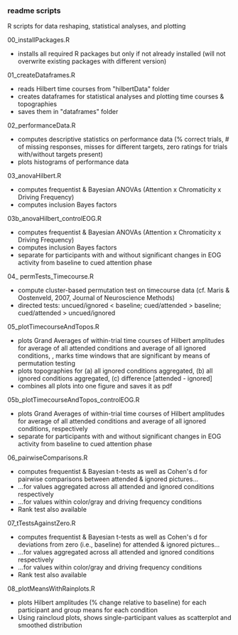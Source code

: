 ### readme scripts
R scripts for data reshaping, statistical analyses, and plotting


00_installPackages.R
- installs all required R packages but only if not already installed (will not overwrite existing packages with different version)

01_createDataframes.R
- reads Hilbert time courses from "hilbertData" folder
- creates dataframes for statistical analyses and plotting time courses & topographies
- saves them in "dataframes" folder

02_performanceData.R
- computes descriptive statistics on performance data (% correct trials, # of missing responses, misses for different targets, zero ratings for trials with/without targets present)
- plots histograms of performance data

03_anovaHilbert.R
- computes frequentist & Bayesian ANOVAs (Attention x Chromaticity x Driving Frequency)
- computes inclusion Bayes factors

03b_anovaHilbert_controlEOG.R
- computes frequentist & Bayesian ANOVAs (Attention x Chromaticity x Driving Frequency)
- computes inclusion Bayes factors
- separate for participants with and without significant changes in EOG activity from baseline to cued attention phase

04_ permTests_Timecourse.R
- compute cluster-based permutation test on timecourse data (cf. Maris & Oostenveld, 2007, Journal of Neuroscience Methods)
- directed tests: uncued/ignored < baseline; cued/attended > baseline; cued/attended > uncued/ignored

05_plotTimecourseAndTopos.R
- plots Grand Averages of within-trial time courses of Hilbert amplitudes for average of all attended conditions and average of all ignored conditions, , marks time windows that are significant by means of permutation testing
- plots topographies for (a) all ignored conditions aggregated, (b) all ignored conditions aggregated, (c) difference [attended - ignored]
- combines all plots into one figure and saves it as pdf

05b_plotTimecourseAndTopos_controlEOG.R
- plots Grand Averages of within-trial time courses of Hilbert amplitudes for average of all attended conditions and average of all ignored conditions, respectively
- separate for participants with and without significant changes in EOG activity from baseline to cued attention phase

06_pairwiseComparisons.R
- computes frequentist & Bayesian t-tests as well as Cohen's d for pairwise comparisons between attended & ignored pictures...
- ...for values aggregated across all attended and ignored conditions respectively
- ...for values within color/gray and driving frequency conditions
- Rank test also available

07_tTestsAgainstZero.R
- computes frequentist & Bayesian t-tests as well as Cohen's d for deviations from zero (i.e., baseline) for attended & ignored pictures...
- ...for values aggregated across all attended and ignored conditions respectively
- ...for values within color/gray and driving frequency conditions
- Rank test also available

08_plotMeansWithRainplots.R
- plots Hilbert amplitudes (% change relative to baseline) for each participant and group means for each condition
- Using raincloud plots, shows single-participant values as scatterplot and smoothed distribution 